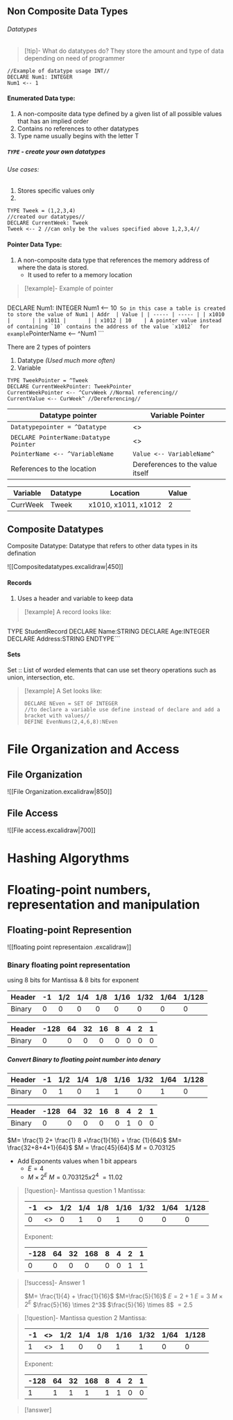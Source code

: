 ## Non Composite Data Types
###### Datatypes 
> [!tip]- What do datatypes do? 
> They store the amount and type of data depending on need of programmer
``` PSEUDOCODE
//Example of datatype usage INT//
DECLARE Num1: INTEGER
Num1 <-- 1
```
#### Enumerated Data type:
1. A non-composite data type defined by a given list of all possible values that has an implied order
2. Contains no references to other datatypes
3. Type name usually begins with the letter T
##### `TYPE` - create your own datatypes
###### Use cases:
1. Stores specific values only
2. 
``` PSEUDOCODE
TYPE Tweek = (1,2,3,4)
//created our datatypes//
DECLARE CurrentWeek: Tweek
Tweek <-- 2 //can only be the values specified above 1,2,3,4// 
```
#### Pointer Data Type: 
1. A non-composite data type that references the memory address of where the data is stored.
	- It used to refer to a memory location
>[!example]-  Example of pointer
> ``` PSEUDOCODE
DECLARE Num1: INTEGER
Num1 <-- 10``` 
So in this case a table is created to store the value of Num1
| Addr  | Value |
| ----- | ----- |
| x1010 |       |
| x1011 |       |
| x1012 | 10    |
A pointer value instead of containing `10` contains the address of the value `x1012` 
for example ```PointerName <-- ^Num1  ```

There are 2 types of pointers
1. Datatype _(Used much more often)_ 
2. Variable
```PSEUDOCODE
TYPE TweekPointer = ^Tweek
DECLARE CurrentWeekPointer: TweekPointer
CurrentWeekPointer <-- ^CurvWeek //Normal referencing//
CurrentValue <-- CurWeek^ //Dereferencing//
```

| Datatype pointer                           | Variable Pointer                 |
| ------------------------------------------ | -------------------------------- |
| ```Datatypepointer = ^Datatype ```         | <>                               |
| ```DECLARE PointerName:Datatype Pointer``` | <>                               |
| ```PointerName <-- ^VariableName```        | ```Value <-- VariableName^```    |
| References to the location                 | Dereferences to the value itself |

| Variable | Datatype | Location            | Value |
| -------- | -------- | ------------------- | ----- |
| CurrWeek | Tweek    | x1010, x1011, x1012 | 2     |

## Composite Datatypes
Composite Datatype: Datatype that refers to other data types in its defination

![[Compositedatatypes.excalidraw|450]]
#### Records
1. Uses a header and variable to keep data
>[!example] A record looks like: 
>```PSEUDOCODE
TYPE
StudentRecord
DECLARE Name:STRING
DECLARE Age:INTEGER
DECLARE Address:STRING
ENDTYPE```
#### Sets
Set :: List of worded elements that can use set theory operations such as union, intersection, etc.
>[!example] A Set looks like:
>```PSEUDOCODE
>DECLARE NEven = SET OF INTEGER
>//to declare a variable use define instead of declare and add a bracket with values//
>DEFINE EvenNums(2,4,6,8):NEven
>```

# File Organization and Access
## File Organization
![[File Organization.excalidraw|850]]
## File Access
![[File access.excalidraw|700]]
# Hashing Algorythms
# Floating-point numbers, representation and manipulation
## Floating-point Represention
![[floating point representaion .excalidraw]]


### Binary floating point representation
using 8 bits for Mantissa & 8 bits for exponent

| Header | -1  | 1/2 | 1/4 | 1/8 | 1/16 | 1/32 | 1/64 | 1/128 |
| ------ | --- | --- | --- | --- | ---- | ---- | ---- | ----- |
| Binary | 0   | 0   | 0   | 0   | 0    | 0    | 0    | 0     |

| Header | -128 | 64  | 32  | 16  | 8   | 4   | 2   | 1   |
| ------ | ---- | --- | --- | --- | --- | --- | --- | --- |
| Binary | 0    | 0   | 0   | 0   | 0   | 0   | 0   | 0   |

##### Convert Binary to floating point number into denary
| Header | -1  | 1/2 | 1/4 | 1/8 | 1/16 | 1/32 | 1/64 | 1/128 |
| ------ | --- | --- | --- | --- | ---- | ---- | ---- | ----- |
| Binary | 0   | 1   | 0   | 1   | 1    | 0    | 1    | 0     |

| Header | -128 | 64  | 32  | 16  | 8   | 4   | 2   | 1   |
| ------ | ---- | --- | --- | --- | --- | --- | --- | --- |
| Binary | 0    | 0   | 0   | 0   | 0   | 1   | 0   | 0   |
$M= \frac{1} 2+ \frac{1} 8 +\frac{1}{16} + \frac {1}{64}$
$M= \frac{32+8+4+1}{64}$
$M = \frac{45}{64}$
$M = 0.703125$
- Add Exponents values when 1 bit appears
	- $E=4$
	- $M \times 2^E$
$M = {0.703125}  x  {2^4}$
$=11.02$

>[!question]- Mantissa question 1
>Mantissa:
>
>| -1  | <>  | 1/2 | 1/4 | 1/8 | 1/16 | 1/32 | 1/64 | 1/128 |
>| --- | :-: | --- | --- | --- | ---- | ---- | ---- | ----- |
>| 0   | <>  | 0   | 1   | 0   | 1    | 0    | 0    | 0     |
>Exponent:
>
>| -128 | 64  | 32  | 168 | 8   | 4   | 2   | 1   |
>| ---- | --- | --- | --- | --- | --- | --- | --- |
>| 0    | 0   | 0   | 0   | 0   | 0   | 1   | 1   |

>[!success]- Answer 1
>
>$M= \frac{1}{4} + \frac{1}{16}$
>$M=\frac{5}{16}$
>$E=2+1$
>$E=3$
>$M \times 2^E$
>$\frac{5}{16} \times 2^3$
>$\frac{5}{16} \times 8$
>$=2.5$


>[!question]- Mantissa question 2
>Mantissa:
>
>| -1  | <>  | 1/2 | 1/4 | 1/8 | 1/16 | 1/32 | 1/64 | 1/128 |
>| --- | :-: | --- | --- | --- | ---- | ---- | ---- | ----- |
>| 1   | <>  | 1   | 0   | 0   | 1    | 1    | 0    | 0     |
>Exponent:
>
>| -128 | 64  | 32  | 168 | 8   | 4   | 2   | 1   |
>| ---- | --- | --- | --- | --- | --- | --- | --- |
>| 1    | 1   | 1   | 1   | 1   | 1   | 0   | 0   |

>[!answer]






